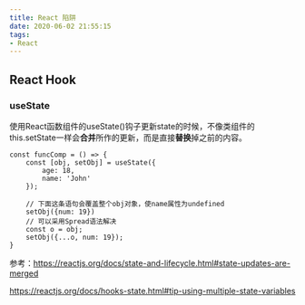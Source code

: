 ```yaml
---
title: React 陷阱
date: 2020-06-02 21:55:15
tags:
- React
---
```


## React Hook

### useState

使用React函数组件的useState()钩子更新state的时候，不像类组件的this.setState一样会**合并**所作的更新，而是直接**替换**掉之前的内容。

```react
const funcComp = () => {
    const [obj, setObj] = useState({
        age: 18,
        name: 'John'
    });

    // 下面这条语句会覆盖整个obj对象，使name属性为undefined
    setObj({num: 19})
	// 可以采用Spread语法解决
    const o = obj;
    setObj({...o, num: 19});
}

```

参考：https://reactjs.org/docs/state-and-lifecycle.html#state-updates-are-merged

https://reactjs.org/docs/hooks-state.html#tip-using-multiple-state-variables

